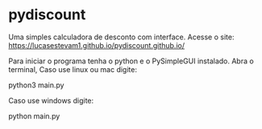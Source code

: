 # pydiscount
Uma simples calculadora de desconto com interface.
Acesse o site: https://lucasestevam1.github.io/pydiscount.github.io/


Para iniciar o programa tenha o python e o PySimpleGUI instalado. Abra o terminal, Caso use linux ou mac digite: 

  python3 main.py 
  
Caso use windows digite:

  python main.py
